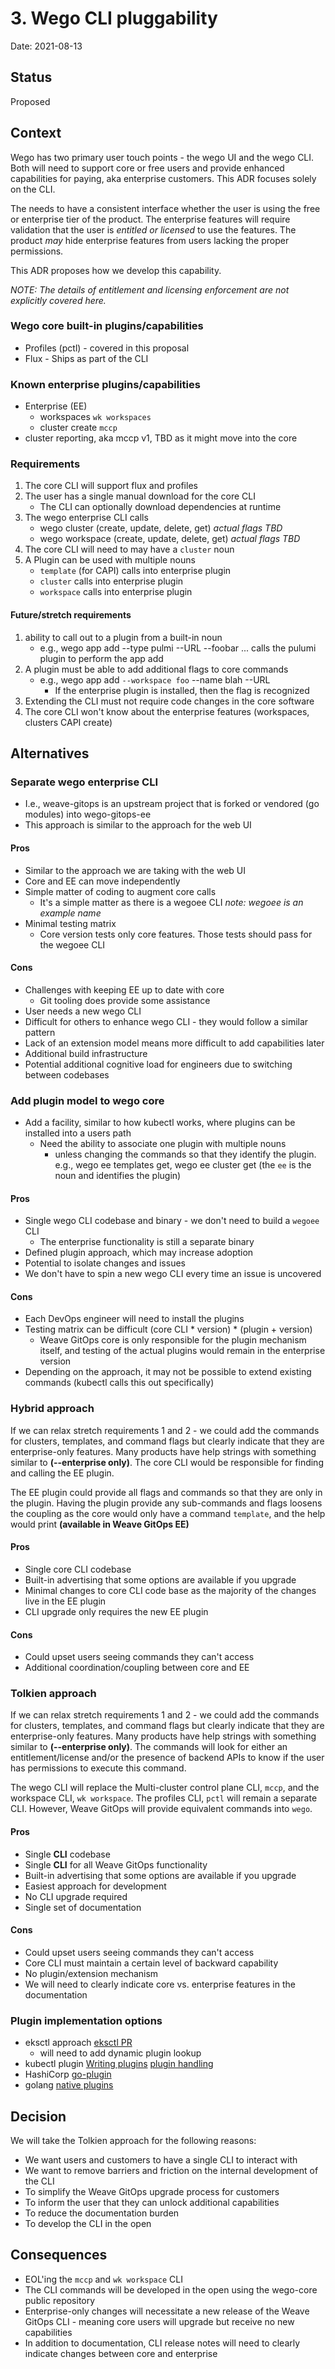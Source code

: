 # 3. Wego CLI pluggability

Date: 2021-08-13

## Status

Proposed

## Context

Wego has two primary user touch points - the wego UI and the wego CLI.  Both will need to support core or free users and provide enhanced capabilities for paying, aka enterprise customers. This ADR focuses solely on the CLI.

The needs to have a consistent interface whether the user is using the free or enterprise tier of the product.  The enterprise features will require validation that the user is _entitled or licensed_ to use the features.  The product _may_ hide enterprise features from users lacking the proper permissions.

This ADR proposes how we develop this capability.

_NOTE: The details of entitlement and licensing enforcement are not explicitly covered here._
### Wego core built-in plugins/capabilities 
* Profiles (pctl) - covered in this proposal 
* Flux - Ships as part of the CLI

### Known enterprise plugins/capabilities
* Enterprise (EE)
  * workspaces `wk workspaces`
  * cluster create `mccp`
* cluster reporting, aka mccp v1, TBD as it might move into the core

### Requirements
1. The core CLI will support flux and profiles
1. The user has a single manual download for the core CLI
    * The CLI can optionally download dependencies at runtime
1. The wego enterprise CLI calls
    * wego cluster (create, update, delete, get) _actual flags TBD_
    * wego workspace (create, update, delete, get) _actual flags TBD_
1. The core CLI will need to may have a `cluster` noun
1. A Plugin can be used with multiple nouns 
    * `template` (for CAPI) calls into enterprise plugin
    * `cluster` calls into enterprise plugin
    * `workspace` calls into enterprise plugin

#### Future/stretch requirements
1. ability to call out to a plugin from a built-in noun
    * e.g.,  wego app add --type pulmi --URL --foobar ... calls the pulumi plugin to perform the app add
1. A plugin must be able to add additional flags to core commands
    * e.g., wego app add `--workspace foo`  --name blah --URL 
        * If the enterprise plugin is installed, then the flag is recognized 
1. Extending the CLI must not require code changes in the core software
1. The core CLI won't know about the enterprise features (workspaces, clusters CAPI create)

## Alternatives

### Separate wego enterprise CLI
* I.e., weave-gitops is an upstream project that is forked or vendored (go modules) into wego-gitops-ee
* This approach is similar to the approach for the web UI

#### Pros
* Similar to the approach we are taking with the web UI
* Core and EE can move independently
* Simple matter of coding to augment core calls
  * It's a simple matter as there is a wegoee CLI _note: wegoee is an example name_
* Minimal testing matrix
  * Core version tests only core features.  Those tests should pass for the wegoee CLI

#### Cons
* Challenges with keeping EE up to date with core
    * Git tooling does provide some assistance 
* User needs a new wego CLI 
* Difficult for others to enhance wego CLI - they would follow a similar pattern
* Lack of an extension model means more difficult to add capabilities later
* Additional build infrastructure 
* Potential additional cognitive load for engineers due to switching between codebases


### Add plugin model to wego core
* Add a facility, similar to how kubectl works, where plugins can be installed into a users path
    * Need the ability to associate one plugin with multiple nouns
        * unless changing the commands so that they identify the plugin.  e.g., wego ee templates get, wego ee cluster get  (the `ee` is the noun and identifies the plugin)

#### Pros
* Single wego CLI codebase and binary - we don't need to build a `wegoee` CLI
  * The enterprise functionality is still a separate binary
* Defined plugin approach, which may increase adoption
* Potential to isolate changes and issues
* We don't have to spin a new wego CLI every time an issue is uncovered

#### Cons
* Each DevOps engineer will need to install the plugins
* Testing matrix can be difficult (core CLI * version) * (plugin + version)
  * Weave GitOps core is only responsible for the plugin mechanism itself, and testing of the actual plugins would remain in the enterprise version
* Depending on the approach, it may not be possible to extend existing commands (kubectl calls this out specifically)

### Hybrid approach
If we can relax stretch requirements 1 and 2 - we could add the commands for clusters, templates, and command flags but clearly indicate that they are enterprise-only features.  Many products have help strings with something similar to **(--enterprise only)**. The core CLI would be responsible for finding and calling the EE plugin.

The EE plugin could provide all flags and commands so that they are only in the plugin.  Having the plugin provide any sub-commands and flags loosens the coupling as the core would only have a command `template`, and the help would print **(available in Weave GitOps EE)**

#### Pros
* Single core CLI codebase
* Built-in advertising that some options are available if you upgrade
* Minimal changes to core CLI code base as the majority of the changes live in the EE plugin
* CLI upgrade only requires the new EE plugin

#### Cons
* Could upset users seeing commands they can't access
* Additional coordination/coupling between core and EE


### Tolkien approach
If we can relax stretch requirements 1 and 2 - we could add the commands for clusters, templates, and command flags but clearly indicate that they are enterprise-only features.  Many products have help strings with something similar to **(--enterprise only)**. The commands will look for either an entitlement/license and/or the presence of backend APIs to know if the user has permissions to execute this command.

The wego CLI will replace the Multi-cluster control plane CLI, `mccp`, and the workspace CLI, `wk workspace`.  The profiles CLI, `pctl` will remain a separate CLI.  However, Weave GitOps will provide equivalent commands into `wego`.
#### Pros
* Single **CLI** codebase
* Single **CLI** for all Weave GitOps functionality 
* Built-in advertising that some options are available if you upgrade
* Easiest approach for development
* No CLI upgrade required
* Single set of documentation

#### Cons
* Could upset users seeing commands they can't access
* Core CLI must maintain a certain level of backward capability
* No plugin/extension mechanism
* We will need to clearly indicate core vs. enterprise features in the documentation

### Plugin implementation options
* eksctl approach [eksctl PR](https://github.com/weaveworks/eksctl-private/pull/309/files)
    * will need to add dynamic plugin lookup
* kubectl plugin [Writing plugins](https://kubernetes.io/docs/tasks/extend-kubectl/kubectl-plugins/) [plugin handling](https://github.com/kubernetes/kubectl/blob/4defba0cec1f594eb410c69bff05b51cddfba8ff/pkg/cmd/cmd.go#L104)
* HashiCorp [go-plugin](https://github.com/HashiCorp/go-plugin/)
* golang [native plugins](https://pkg.go.dev/plugin)

## Decision
We will take the Tolkien approach for the following reasons:
* We want users and customers to have a single CLI to interact with
* We want to remove barriers and friction on the internal development of the CLI
* To simplify the Weave GitOps upgrade process for customers
* To inform the user that they can unlock additional capabilities 
* To reduce the documentation burden
* To develop the CLI in the open

## Consequences

* EOL'ing the `mccp` and `wk workspace` CLI
* The CLI commands will be developed in the open using the wego-core public repository 
* Enterprise-only changes will necessitate a new release of the Weave GitOps CLI - meaning core users will upgrade but receive no new capabilities
* In addition to documentation, CLI release notes will need to clearly indicate changes between core and enterprise